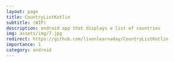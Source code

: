```yaml
---
layout: page
title: CountryListKotlin
subtitle: (WIP)
description: android app that displays a list of countries
img: assets/img/7.jpg
redirect: https://github.com/livenlearnaday/CountryListKotlin
importance: 1
category: android
---
```


